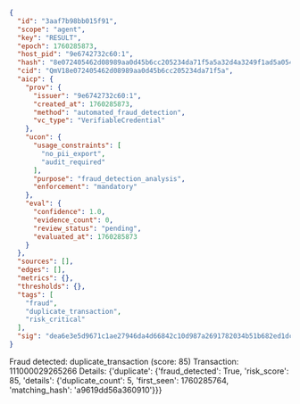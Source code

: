 ```json
{
  "id": "3aaf7b98bb015f91",
  "scope": "agent",
  "key": "RESULT",
  "epoch": 1760285873,
  "host_pid": "9e6742732c60:1",
  "hash": "8e072405462d08989aa0d45b6cc205234da71f5a5a32d4a3249f1ad5a0543afb",
  "cid": "QmV18e072405462d08989aa0d45b6cc205234da71f5a",
  "aicp": {
    "prov": {
      "issuer": "9e6742732c60:1",
      "created_at": 1760285873,
      "method": "automated_fraud_detection",
      "vc_type": "VerifiableCredential"
    },
    "ucon": {
      "usage_constraints": [
        "no_pii_export",
        "audit_required"
      ],
      "purpose": "fraud_detection_analysis",
      "enforcement": "mandatory"
    },
    "eval": {
      "confidence": 1.0,
      "evidence_count": 0,
      "review_status": "pending",
      "evaluated_at": 1760285873
    }
  },
  "sources": [],
  "edges": [],
  "metrics": {},
  "thresholds": {},
  "tags": [
    "fraud",
    "duplicate_transaction",
    "risk_critical"
  ],
  "sig": "dea6e3e5d9671c1ae27946da4d66842c10d987a2691782034b51b682ed1dc11f"
}
```

Fraud detected: duplicate_transaction (score: 85)
Transaction: 111000029265266
Details: {'duplicate': {'fraud_detected': True, 'risk_score': 85, 'details': {'duplicate_count': 5, 'first_seen': 1760285764, 'matching_hash': 'a9619dd56a360910'}}}